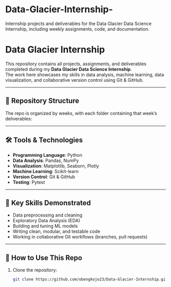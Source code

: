 # Data-Glacier-Internship-
Internship projects and deliverables for the Data Glacier Data Science Internship, including weekly assignments, code, and documentation.


# Data Glacier Internship

This repository contains all projects, assignments, and deliverables completed during my **Data Glacier Data Science Internship**.  
The work here showcases my skills in data analysis, machine learning, data visualization, and collaborative version control using Git & GitHub.

---

## 📂 Repository Structure
The repo is organized by weeks, with each folder containing that week’s deliverables:


---

## 🛠️ Tools & Technologies
- **Programming Language**: Python  
- **Data Analysis**: Pandas, NumPy  
- **Visualization**: Matplotlib, Seaborn, Plotly  
- **Machine Learning**: Scikit-learn  
- **Version Control**: Git & GitHub  
- **Testing**: Pytest

---

## 📌 Key Skills Demonstrated
- Data preprocessing and cleaning  
- Exploratory Data Analysis (EDA)  
- Building and tuning ML models  
- Writing clean, modular, and testable code  
- Working in collaborative Git workflows (branches, pull requests)

---

## 🚀 How to Use This Repo
1. Clone the repository:
   ```bash
   git clone https://github.com/obengkojo23/Data-Glacier-Internship.git
